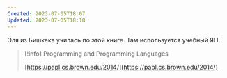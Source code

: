 ```yaml
---
Created: 2023-07-05T18:07
Updated: 2023-07-05T18:18
---
```

Эля из Бишкека училась по этой книге. Там используется учебный ЯП.

> [!info] Programming and Programming Languages  
>  
> [https://papl.cs.brown.edu/2014/](https://papl.cs.brown.edu/2014/)